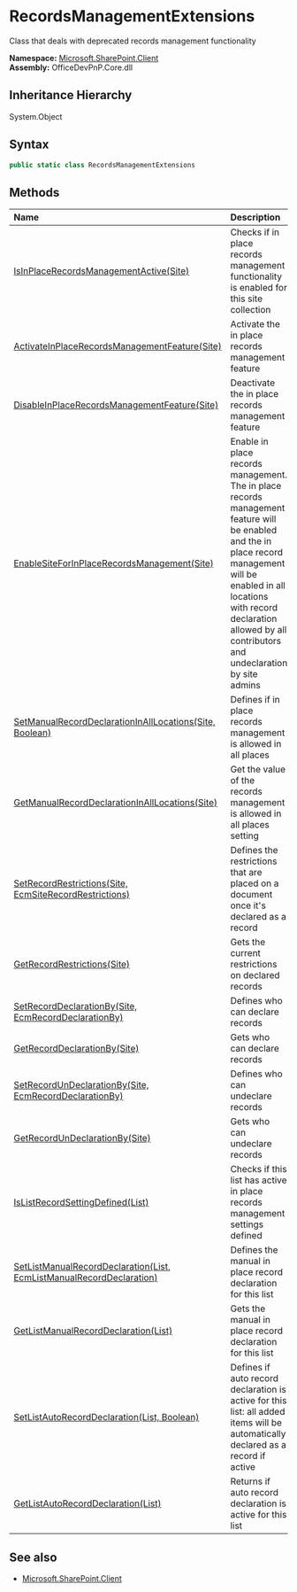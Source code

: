 # RecordsManagementExtensions
Class that deals with deprecated records management functionality  

**Namespace:** [Microsoft.SharePoint.Client](Microsoft.SharePoint.Client.md)  
**Assembly:** OfficeDevPnP.Core.dll  
## Inheritance Hierarchy
System.Object  

## Syntax
```C#
public static class RecordsManagementExtensions
```
## Methods
|**Name**|**Description**|
|:-----|:-----|
| [IsInPlaceRecordsManagementActive(Site)](Microsoft.SharePoint.Client.RecordsManagementExtensions.43c6a592.md) | Checks if in place records management functionality is enabled for this site collection
| [ActivateInPlaceRecordsManagementFeature(Site)](Microsoft.SharePoint.Client.RecordsManagementExtensions.3537381f.md) | Activate the in place records management feature
| [DisableInPlaceRecordsManagementFeature(Site)](Microsoft.SharePoint.Client.RecordsManagementExtensions.8c9a2d70.md) | Deactivate the in place records management feature
| [EnableSiteForInPlaceRecordsManagement(Site)](Microsoft.SharePoint.Client.RecordsManagementExtensions.1993740d.md) | Enable in place records management. The in place records management feature will be enabled and the in place record management will be enabled in all locations with record declaration allowed by all contributors and undeclaration by site admins
| [SetManualRecordDeclarationInAllLocations(Site, Boolean)](Microsoft.SharePoint.Client.RecordsManagementExtensions.e5a750b4.md) | Defines if in place records management is allowed in all places
| [GetManualRecordDeclarationInAllLocations(Site)](Microsoft.SharePoint.Client.RecordsManagementExtensions.63e928bb.md) | Get the value of the records management is allowed in all places setting
| [SetRecordRestrictions(Site, EcmSiteRecordRestrictions)](Microsoft.SharePoint.Client.RecordsManagementExtensions.1b685f24.md) | Defines the restrictions that are placed on a document once it's declared as a record
| [GetRecordRestrictions(Site)](Microsoft.SharePoint.Client.RecordsManagementExtensions.5d44e2d3.md) | Gets the current restrictions on declared records
| [SetRecordDeclarationBy(Site, EcmRecordDeclarationBy)](Microsoft.SharePoint.Client.RecordsManagementExtensions.47914e62.md) | Defines who can declare records
| [GetRecordDeclarationBy(Site)](Microsoft.SharePoint.Client.RecordsManagementExtensions.8a882c7d.md) | Gets who can declare records
| [SetRecordUnDeclarationBy(Site, EcmRecordDeclarationBy)](Microsoft.SharePoint.Client.RecordsManagementExtensions.794eadc1.md) | Defines who can undeclare records
| [GetRecordUnDeclarationBy(Site)](Microsoft.SharePoint.Client.RecordsManagementExtensions.526b1349.md) | Gets who can undeclare records
| [IsListRecordSettingDefined(List)](Microsoft.SharePoint.Client.RecordsManagementExtensions.de1b84fc.md) | Checks if this list has active in place records management settings defined
| [SetListManualRecordDeclaration(List, EcmListManualRecordDeclaration)](Microsoft.SharePoint.Client.RecordsManagementExtensions.9a469feb.md) | Defines the manual in place record declaration for this list
| [GetListManualRecordDeclaration(List)](Microsoft.SharePoint.Client.RecordsManagementExtensions.b115669f.md) | Gets the manual in place record declaration for this list
| [SetListAutoRecordDeclaration(List, Boolean)](Microsoft.SharePoint.Client.RecordsManagementExtensions.b8e7f815.md) | Defines if auto record declaration is active for this list: all added items will be automatically declared as a record if active
| [GetListAutoRecordDeclaration(List)](Microsoft.SharePoint.Client.RecordsManagementExtensions.c12e805c.md) | Returns if auto record declaration is active for this list
## See also
- [Microsoft.SharePoint.Client](Microsoft.SharePoint.Client.md)
